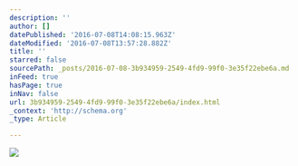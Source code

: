 ```yaml
---
description: ''
author: []
datePublished: '2016-07-08T14:08:15.963Z'
dateModified: '2016-07-08T13:57:28.882Z'
title: ''
starred: false
sourcePath: _posts/2016-07-08-3b934959-2549-4fd9-99f0-3e35f22ebe6a.md
inFeed: true
hasPage: true
inNav: false
url: 3b934959-2549-4fd9-99f0-3e35f22ebe6a/index.html
_context: 'http://schema.org'
_type: Article

---
```

![](https://the-grid-user-content.s3-us-west-2.amazonaws.com/42f7c12f-ee8f-4d6c-9529-3b7ed6c9e2c8.jpg)